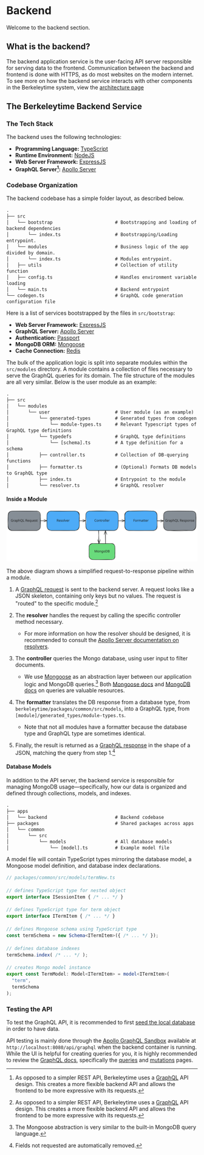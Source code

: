 # Backend

Welcome to the backend section.

<!-- toc -->

## What is the backend?

The backend application service is the user-facing API server responsible for serving data to the frontend. Communication between the backend and frontend is done with HTTPS, as do most websites on the modern internet. To see more on how the backend service interacts with other components in the Berkeleytime system, view the [architecture page](../infrastructure/onboarding.md#architecture)

## The Berkeleytime Backend Service

### The Tech Stack

The backend uses the following technologies:

- **Programming Language:** [TypeScript](https://www.typescriptlang.org/)
- **Runtime Environment:** [NodeJS](https://nodejs.org/)
- **Web Server Framework:** [ExpressJS](https://expressjs.com/)
- **GraphQL Server[^1]:** [Apollo Server](https://www.apollographql.com/docs/apollo-server)

[^1]: As opposed to a simpler REST API, Berkeleytime uses a [GraphQL](https://graphql.org/) API design. This creates a more flexible backend API and allows the frontend to be more expressive with its requests.

### Codebase Organization

The backend codebase has a simple folder layout, as described below.

```
.
├── src
│   └── bootstrap                       # Bootstrapping and loading of backend dependencies
│       └── index.ts                    # Bootstrapping/Loading entrypoint.
│   └── modules                         # Business logic of the app divided by domain.
│       └── index.ts                    # Modules entrypoint.
│   ├── utils                           # Collection of utility function
│   ├── config.ts                       # Handles environment variable loading
│   └── main.ts                         # Backend entrypoint
└── codegen.ts                          # GraphQL code generation configuration file
```

Here is a list of services bootstrapped by the files in `src/bootstrap`:
- **Web Server Framework:** [ExpressJS](https://expressjs.com/)
- **GraphQL Server:** [Apollo Server](https://www.apollographql.com/docs/apollo-server)
- **Authentication:** [Passport](https://www.passportjs.org/)
- **MongoDB ORM:** [Mongoose](https://mongoosejs.com/)
- **Cache Connection:** [Redis](https://redis.io/)

The bulk of the application logic is split into separate modules within the `src/modules` directory. A module contains a collection of files necessary to serve the GraphQL queries for its domain. The file structure of the modules are all very similar. Below is the user module as an example:

```
.
├── src
│   └── modules
│       └── user                        # User module (as an example)
│           └── generated-types         # Generated types from codegen
│               └── module-types.ts     # Relevant Typescript types of GraphQL type definitions
│           └── typedefs                # GraphQL type definitions
│               └── [schema].ts         # A type definition for a schema
│           ├── controller.ts           # Collection of DB-querying functions
│           ├── formatter.ts            # (Optional) Formats DB models to GraphQL type
│           ├── index.ts                # Entrypoint to the module
│           └── resolver.ts             # GraphQL resolver
```

#### Inside a Module

<p align="center">
    <img
        src="./assets/backend-module.svg"
        alt="berkeleytime backend module pipeline"
        height="75%" />
</p>

The above diagram shows a simplified request-to-response pipeline within a module.

1. A [GraphQL request](https://graphql.org/learn/queries/) is sent to the backend server. A request looks like a JSON skeleton, containing only keys but no values. The request is "routed" to the specific module.[^1]

2. The **resolver** handles the request by calling the specific controller method necessary.

    - For more information on how the resolver should be designed, it is recommended to consult the [Apollo Server documentation on resolvers](https://www.apollographql.com/docs/apollo-server/data/resolvers).

3. The **controller** queries the Mongo database, using user input to filter documents.

    - We use [Mongoose](https://mongoosejs.com/) as an abstraction layer between our application logic and MongoDB queries.[^2] Both [Mongoose docs](https://mongoosejs.com/docs/index.html) and [MongoDB docs](https://www.mongodb.com/docs/manual/crud/) on queries are valuable resources.

4. The **formatter** translates the DB response from a database type, from `berkeleytime/packages/common/src/models`, into a GraphQL type, from `[module]/generated_types/module-types.ts`.

    - Note that not all modules have a formatter because the database type and GraphQL type are sometimes identical.

5. Finally, the result is returned as a [GraphQL response](https://graphql.org/learn/response/) in the shape of a JSON, matching the query from step 1.[^3]

[^1]: In runtime, all of the modules and type definitions are merged into one by `src/modules/index.ts`, so there isn't any explicit "routing" in our application code.

[^2]: The Mongoose abstraction is very similar to the built-in MongoDB query language.

[^3]: Fields not requested are automatically removed.

#### Database Models

In addition to the API server, the backend service is responsible for managing MongoDB usage—specifically, how our data is organized and defined through collections, models, and indexes.

```
.
├── apps
│   └── backend                         # Backend codebase
├── packages                            # Shared packages across apps
│   └── common
│       └── src
│           └── models                  # All database models
│               └── [model].ts          # Example model file
```

A model file will contain TypeScript types mirroring the database model, a Mongoose model definition, and database index declarations.

```ts
// packages/common/src/models/termNew.ts

// defines TypeScript type for nested object
export interface ISessionItem { /* ... */ }

// defines TypeScript type for term object
export interface ITermItem { /* ... */ }

// defines Mongoose schema using TypeScript type
const termSchema = new Schema<ITermItem>({ /* ... */ });

// defines database indexes
termSchema.index( /* ... */ );

// creates Mongo model instance
export const TermModel: Model<ITermItem> = model<ITermItem>(
  "term",
  termSchema
);
```

### Testing the API

To test the GraphQL API, it is recommended to first [seed the local database](../../getting-started/local-development.md#seeding-local-database) in order to have data.

API testing is mainly done through the [Apollo GraphQL Sandbox](https://www.apollographql.com/docs/apollo-sandbox) available at `http://localhost:8080/api/graphql` when the backend container is running. While the UI is helpful for creating queries for you, it is highly recommended to review the [GraphQL docs](https://graphql.org/learn/), specifically the [queries](https://graphql.org/learn/queries/) and [mutations](https://graphql.org/learn/mutations/) pages.
